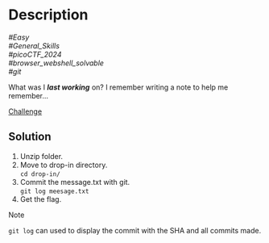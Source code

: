 # Description

_#Easy_<br>
_#General_Skills_<br>
_#picoCTF_2024_<br>
_#browser_webshell_solvable_<br>
_#git_<br>

What was I ***last working*** on? I remember writing a note to help me remember...

[Challenge](Time-Machine.zip)

## Solution

1. Unzip folder.
2. Move to drop-in directory.<br>
   `cd drop-in/`
3. Commit the message.txt with git.<br>
   `git log meesage.txt`
4. Get the flag.

> [!NOTE]
> `git log` can used to display the commit with the SHA and all commits made.
